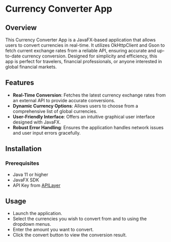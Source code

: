 Currency Converter App
======================

Overview
--------

This Currency Converter App is a JavaFX-based application that allows users to convert currencies in real-time. It utilizes OkHttpClient and Gson to fetch current exchange rates from a reliable API, ensuring accurate and up-to-date currency conversion. Designed for simplicity and efficiency, this app is perfect for travelers, financial professionals, or anyone interested in global financial markets.

Features
--------

*   **Real-Time Conversion**: Fetches the latest currency exchange rates from an external API to provide accurate conversions.
*   **Dynamic Currency Options**: Allows users to choose from a comprehensive list of global currencies.
*   **User-Friendly Interface**: Offers an intuitive graphical user interface designed with JavaFX.
*   **Robust Error Handling**: Ensures the application handles network issues and user input errors gracefully.

Installation
------------

### Prerequisites

*   Java 11 or higher
*   JavaFX SDK
*   API Key from [APILayer](https://apilayer.com/marketplace/currency_data-api#documentation-tab)

Usage
-----

*   Launch the application.
*   Select the currencies you wish to convert from and to using the dropdown menus.
*   Enter the amount you want to convert.
*   Click the convert button to view the conversion result.
